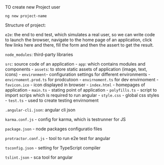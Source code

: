 
TO create new Project user 
```node
ng new project-name 
```

Structure of project: 

`e2e`: the end to end test, which simulates a real user, so we can write code to launch the browser, navigate to the home page of an application, click few links here and there, fill the form and then the assert to get the result. 

`node_modules`: third-party libraries

`src`: source code of an application
    - `app`: which contains modules and components 
    - `assets`: to store static assets of application (image, text, icons)
    - `environment`- configuration settings for different environments
        - `envirnoment.prod.ts` for prodcutoon 
        - `envirnoment.ts` for dev envirnoment
    - `favicon.ico` - icon displayed in browser 
    - `index.html` - homepages of application 
    - `main.ts` - stating point of application
    - `polyfills.ts` - script to import scrips which is required to run angular 
    - `style.css` - global css styles
    - `test.ts` - used to create testing envirnoment 

`.angular-cli.json`: angular cli json

`karma.conf.js` - config for karma, which is testrunner for JS

`package.json` - node packages configuratio files

`protractor.conf.js` - tool to run e2e test for angular

`tsconfig.json` - setting for TypeScript compiler 

`tslint.json` - sca tool for angular 
